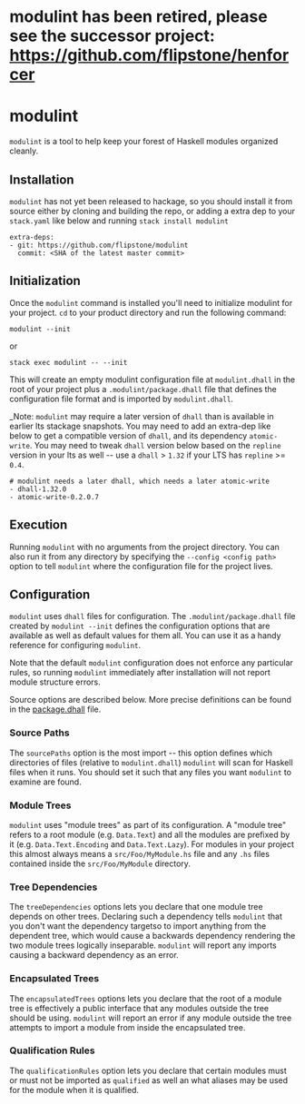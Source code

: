 # modulint has been retired, please see the successor project: https://github.com/flipstone/henforcer

# modulint

`modulint` is a tool to help keep your forest of Haskell modules organized
cleanly.

## Installation

`modulint` has not yet been released to hackage, so you should install it from
source either by cloning and building the repo, or adding a extra dep to your
`stack.yaml` like below and running `stack install modulint`

```
extra-deps:
- git: https://github.com/flipstone/modulint
  commit: <SHA of the latest master commit>
```

## Initialization

Once the `modulint` command is installed you'll need to initialize modulint for
your project. `cd` to your product directory and run the following command:

`modulint --init`

or

`stack exec modulint -- --init`

This will create an empty modulint configuration file at `modulint.dhall` in
the root of your project plus a `.modulint/package.dhall` file that defines the
configuration file format and is imported by `modulint.dhall`.

_Note: `modulint` may require a later version of `dhall` than is available in
earlier lts stackage snapshots. You may need to add an extra-dep like below to
get a compatible version of `dhall`, and its dependency `atomic-write`. You
may need to tweak `dhall` version below based on the `repline` version in your
lts as well -- use a `dhall` > `1.32` if your LTS has `repline` >= `0.4`.

```
# modulint needs a later dhall, which needs a later atomic-write
- dhall-1.32.0
- atomic-write-0.2.0.7
```


## Execution

Running `modulint` with no arguments from the project directory. You can also
run it from any directory by specifying the `--config <config path>` option
to tell `modulint` where the configuration file for the project lives.

## Configuration

`modulint` uses `dhall` files for configuration. The `.modulint/package.dhall`
file created by `modulint --init` defines the configuration options that are
available as well as default values for them all. You can use it as a handy
reference for configuring `modulint`.

Note that the default `modulint` configuration does not enforce any particular
rules, so running `modulint` immediately after installation will not report
module structure errors.

Source options are described below. More precise definitions can be found in
the [package.dhall](src/Modulint/Config/package.dhall) file.

### Source Paths

The `sourcePaths` option is the most import -- this option defines which
directories of files (relative to `modulint.dhall`) `modulint` will scan for
Haskell files when it runs.  You should set it such that any files you want
`modulint` to examine are found.

### Module Trees

`modulint` uses "module trees" as part of its configuration. A "module tree"
refers to a root module (e.g. `Data.Text`) and all the modules are prefixed by
it (e.g. `Data.Text.Encoding` and `Data.Text.Lazy`). For modules in your
project this almost always means a `src/Foo/MyModule.hs` file and any `.hs`
files contained inside the `src/Foo/MyModule` directory.

### Tree Dependencies

The `treeDependencies` options lets you declare that one module tree depends on
other trees. Declaring such a dependency tells `modulint` that you don't want
the dependency targetso to import anything from the dependent tree, which would
cause a backwards dependency rendering the two module trees logically
inseparable.  `modulint` will report any imports causing a backward dependency
as an error.

### Encapsulated Trees

The `encapsulatedTrees` options lets you declare that the root of a module tree
is effectively a public interface that any modules outside the tree should be
using. `modulint` will report an error if any module outside the tree attempts
to import a module from inside the encapsulated tree.

### Qualification Rules

The `qualificationRules` option lets you declare that certain modules must or
must not be imported as `qualified` as well an what aliases may be used for
the module when it is qualified.

